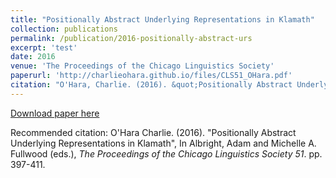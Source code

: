 ```yaml
---
title: "Positionally Abstract Underlying Representations in Klamath"
collection: publications
permalink: /publication/2016-positionally-abstract-urs
excerpt: 'test'
date: 2016
venue: 'The Proceedings of the Chicago Linguistics Society'
paperurl: 'http://charlieohara.github.io/files/CLS51_OHara.pdf'
citation: "O'Hara, Charlie. (2016). &quot;Positionally Abstract Underlying Representations in Klamath.&quot; In <i>The Proceedings of the Chicago Linguistics Society 51</i>. pp. 397-411."
---
```



[Download paper here](http://charlieohara.github.io/files/oharaphonologyproceedings.pdf)

Recommended citation: O'Hara Charlie. (2016). "Positionally Abstract Underlying Representations in Klamath", In Albright, Adam and Michelle A. Fullwood (eds.), *The Proceedings of the Chicago Linguistics Society 51*. pp. 397-411.
